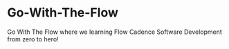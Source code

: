 # Go-With-The-Flow
Go With The Flow where we learning Flow Cadence Software Development from zero to hero!
